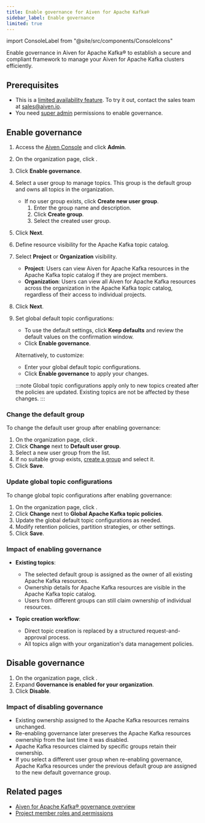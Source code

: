 ```yaml
---
title: Enable governance for Aiven for Apache Kafka®
sidebar_label: Enable governance
limited: true
---
```

import ConsoleLabel from "@site/src/components/ConsoleIcons"

Enable governance in Aiven for Apache Kafka® to establish a secure and compliant framework to manage your Aiven for Apache Kafka clusters efficiently.

## Prerequisites

- This is a [limited availability feature](/docs/platform/concepts/beta_services). To try
  it out, contact the sales team at [sales@aiven.io](mailto:sales@aiven.io).
- You need [super admin](/docs/platform/howto/make-super-admin) permissions to
  enable governance.

## Enable governance

1. Access the [Aiven Console](https://console.aiven.io/) and click **Admin**.
1. On the organization page, click <ConsoleLabel name="Apache Kafka governance"/>.
1. Click **Enable governance**.
1. Select a user group to manage topics. This group is the default group and
   owns all topics in the organization.
   - If no user group exists, click **Create new user group**.
     1. Enter the group name and description.
     1. Click **Create group**.
     1. Select the created user group.
1. Click **Next**.
1. Define resource visibility for the Apache Kafka topic catalog.
1. Select **Project** or **Organization** visibility.

   - **Project**: Users can view Aiven for Apache Kafka resources in the Apache Kafka
     topic catalog if they are project members.
   - **Organization**: Users can view all Aiven for Apache Kafka resources across the
     organization in the Apache Kafka topic catalog, regardless of their access to
     individual projects.

1. Click **Next**.
1. Set global default topic configurations:
   - To use the default settings, click **Keep defaults** and review the default
     values on the confirmation window.
   - Click **Enable governance**.

   Alternatively, to customize:

   - Enter your global default topic configurations.
   - Click **Enable governance** to apply your changes.

    :::note
    Global topic configurations apply only to new topics created after the policies are
    updated. Existing topics are not be affected by these changes.
    :::

### Change the default group

To change the default user group after enabling governance:

1. On the organization page, click <ConsoleLabel name="Apache Kafka governance"/>.
1. Click **Change** next to **Default user group**.
1. Select a new user group from the list.
1. If no suitable group exists, [create a group](/docs/platform/howto/manage-groups#create-a-group)
   and select it.
1. Click **Save**.

### Update global topic configurations

To change global topic configurations after enabling governance:

1. On the organization page, click <ConsoleLabel name="Apache Kafka governance"/>.
1. Click **Change** next to **Global Apache Kafka topic policies**.
1. Update the global default topic configurations as needed.
1. Modify retention policies, partition strategies, or other settings.
1. Click **Save**.

### Impact of enabling governance

- **Existing topics**:
  - The selected default group is assigned as the owner of all existing Apache Kafka
    resources.
  - Ownership details for Apache Kafka resources are visible in the
    Apache Kafka topic catalog.
  - Users from different groups can still claim ownership of individual resources.

- **Topic creation workflow**:
  - Direct topic creation is replaced by a structured request-and-approval process.
  - All topics align with your organization's data management policies.

## Disable governance

1. On the organization page, click <ConsoleLabel name="Apache Kafka governance"/>.
1. Expand **Governance is enabled for your organization**.
1. Click **Disable**.

### Impact of disabling governance

- Existing ownership assigned to the Apache Kafka resources remains unchanged.
- Re-enabling governance later preserves the Apache Kafka resources ownership from
  the last time it was disabled.
- Apache Kafka resources claimed by specific groups retain their ownership.
- If you select a different user group when re-enabling governance,
  Apache Kafka resources under the previous default group are assigned to the
  new default governance group.

## Related pages

- [Aiven for Apache Kafka® governance overview](/docs/products/kafka/concepts/governance-overview)
- [Project member roles and permissions](/docs/platform/reference/project-member-privileges)
